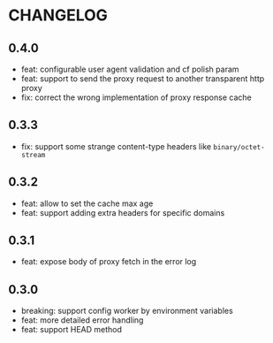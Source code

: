 # CHANGELOG

## 0.4.0

- feat: configurable user agent validation and cf polish param
- feat: support to send the proxy request to another transparent http proxy
- fix: correct the wrong implementation of proxy response cache

## 0.3.3

- fix: support some strange content-type headers like `binary/octet-stream`

## 0.3.2

- feat: allow to set the cache max age
- feat: support adding extra headers for specific domains

## 0.3.1

- feat: expose body of proxy fetch in the error log

## 0.3.0

- breaking: support config worker by environment variables
- feat: more detailed error handling
- feat: support HEAD method